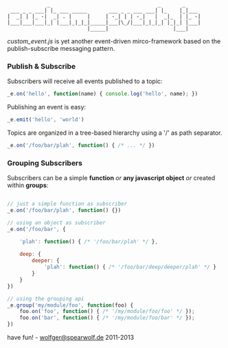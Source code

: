 ```text
             _                                   _       _     
 ___ _ _ ___| |_ ___ _____       ___ _ _ ___ ___| |_    |_|___ 
|  _| | |_ -|  _| . |     |     | -_| | | -_|   |  _|_  | |_ -|
|___|___|___|_| |___|_|_|_|_____|___|\_/|___|_|_|_| |_|_| |___|
                          |_____|                     |___|    
```

*custom_event.js* is yet another event-driven mirco-framework
based on the publish-subscribe messaging pattern.


### Publish & Subscribe

Subscribers will receive all events published to a topic:

```javascript
_e.on('hello', function(name) { console.log('hello', name); })
```

Publishing an event is easy:

```javascript
_e.emit('hello', 'world')
```

Topics are organized in a tree-based hierarchy using a '/' as path separator.

```javascript
_e.on('/foo/bar/plah', function() { /* ... */ })
```


### Grouping Subscribers

Subscribers can be a simple __function__ _or_ __any javascript object__ _or_ created within __groups__:

```javascript

// just a simple function as subscriber
_e.on('/foo/bar/plah', function() {})

// using an object as subscriber
_e.on('/foo/bar', {

    'plah': function() { /* '/foo/bar/plah' */ },
    
    deep: {
        deeper: {
            'plah': function() { /* '/foo/bar/deep/deeper/plah' */ }
        }
    }
})

// using the grouping api
_e.group('my/module/foo', function(foo) {
    foo.on('foo', function() { /* '/my/module/foo/foo' */ });
    foo.on('bar', function() { /* '/my/module/foo/bar' */ });
})

```




have fun! -
wolfger@spearwolf.de
2011-2013
